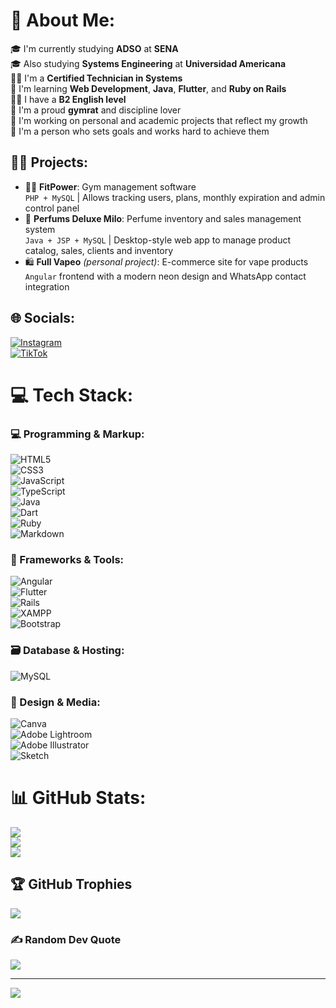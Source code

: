 # 💫 About Me:
🎓 I'm currently studying **ADSO** at **SENA**  
🎓 Also studying **Systems Engineering** at **Universidad Americana**  
🧑‍🔧 I'm a **Certified Technician in Systems**  
🧠 I'm learning **Web Development**, **Java**, **Flutter**, and **Ruby on Rails**  
💂‍♂️ I have a **B2 English level**  
💪 I'm a proud **gymrat** and discipline lover  
🚀 I'm working on personal and academic projects that reflect my growth  
🎯 I'm a person who sets goals and works hard to achieve them  

## 👨‍💻 Projects:
- 🏋️‍♂️ **FitPower**: Gym management software  
  `PHP + MySQL` | Allows tracking users, plans, monthly expiration and admin control panel  
- 🌸 **Perfums Deluxe Milo**: Perfume inventory and sales management system  
  `Java + JSP + MySQL` | Desktop-style web app to manage product catalog, sales, clients and inventory  
- 🛍️ **Full Vapeo** *(personal project)*: E-commerce site for vape products  
  `Angular` frontend with a modern neon design and WhatsApp contact integration  

## 🌐 Socials:
[![Instagram](https://img.shields.io/badge/Instagram-%23E4405F.svg?logo=Instagram&logoColor=white)](https://instagram.com/ivan_mejia1702)  
[![TikTok](https://img.shields.io/badge/TikTok-%23000000.svg?logo=TikTok&logoColor=white)](https://tiktok.com/@nitghwing)  

# 💻 Tech Stack:
### 💻 Programming & Markup:
![HTML5](https://img.shields.io/badge/html5-%23E34F26.svg?style=for-the-badge&logo=html5&logoColor=white)  
![CSS3](https://img.shields.io/badge/css3-%231572B6.svg?style=for-the-badge&logo=css3&logoColor=white)  
![JavaScript](https://img.shields.io/badge/javascript-%23323330.svg?style=for-the-badge&logo=javascript&logoColor=%23F7DF1E)  
![TypeScript](https://img.shields.io/badge/typescript-%23007ACC.svg?style=for-the-badge&logo=typescript&logoColor=white)  
![Java](https://img.shields.io/badge/java-%23ED8B00.svg?style=for-the-badge&logo=java&logoColor=white)  
![Dart](https://img.shields.io/badge/dart-%230175C2.svg?style=for-the-badge&logo=dart&logoColor=white)  
![Ruby](https://img.shields.io/badge/ruby-%23CC342D.svg?style=for-the-badge&logo=ruby&logoColor=white)  
![Markdown](https://img.shields.io/badge/markdown-%23000000.svg?style=for-the-badge&logo=markdown&logoColor=white)

### 🚀 Frameworks & Tools:
![Angular](https://img.shields.io/badge/angular-%23DD0031.svg?style=for-the-badge&logo=angular&logoColor=white)  
![Flutter](https://img.shields.io/badge/flutter-%2302569B.svg?style=for-the-badge&logo=flutter&logoColor=white)  
![Rails](https://img.shields.io/badge/rails-%23CC0000.svg?style=for-the-badge&logo=rubyonrails&logoColor=white)  
![XAMPP](https://img.shields.io/badge/xampp-%23FB7A24.svg?style=for-the-badge&logo=xampp&logoColor=white)  
![Bootstrap](https://img.shields.io/badge/bootstrap-%23563D7C.svg?style=for-the-badge&logo=bootstrap&logoColor=white)

### 🗃️ Database & Hosting:
![MySQL](https://img.shields.io/badge/mysql-%2300f.svg?style=for-the-badge&logo=mysql&logoColor=white)

### 🎨 Design & Media:
![Canva](https://img.shields.io/badge/Canva-%2300C4CC.svg?style=for-the-badge&logo=Canva&logoColor=white)  
![Adobe Lightroom](https://img.shields.io/badge/Adobe%20Lightroom-31A8FF.svg?style=for-the-badge&logo=Adobe%20Lightroom&logoColor=white)  
![Adobe Illustrator](https://img.shields.io/badge/adobeillustrator-%23FF9A00.svg?style=for-the-badge&logo=adobeillustrator&logoColor=white)  
![Sketch](https://img.shields.io/badge/Sketch-FFB387?style=for-the-badge&logo=sketch&logoColor=black)

# 📊 GitHub Stats:
![](https://github-readme-stats.vercel.app/api?username=ivancamilo10&theme=nightowl&hide_border=false&include_all_commits=false&count_private=false)<br/>
![](https://github-readme-streak-stats.herokuapp.com/?user=ivancamilo10&theme=nightowl&hide_border=false)<br/>
![](https://github-readme-stats.vercel.app/api/top-langs/?username=ivancamilo10&theme=nightowl&hide_border=false&include_all_commits=false&count_private=false&layout=compact)

## 🏆 GitHub Trophies
![](https://github-profile-trophy.vercel.app/?username=ivancamilo10&theme=radical&no-frame=false&no-bg=true&margin-w=4)

### ✍️ Random Dev Quote
![](https://quotes-github-readme.vercel.app/api?type=horizontal&theme=dark)

---
[![](https://visitcount.itsvg.in/api?id=ivancamilo10&icon=0&color=4)](https://visitcount.itsvg.in)

<!-- Proudly created with GPRM ( https://gprm.itsvg.in ) -->
